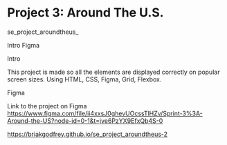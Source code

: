 # Project 3: Around The U.S.

se_project_aroundtheus_

Intro 
Figma

Intro

This project is made so all the elements are displayed correctly on popular screen sizes. Using HTML, CSS, Figma, Grid, Flexbox.

Figma

Link to the project on Figma https://www.figma.com/file/ii4xxsJ0ghevUOcssTlHZv/Sprint-3%3A-Around-the-US?node-id=0-1&t=jve6PzYX9EfxQb4S-0

https://briakgodfrey.github.io/se_project_aroundtheus-2
